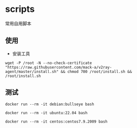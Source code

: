 # scripts
常用自用脚本

## 使用

- 安装工具
```shell
wget -P /root -N --no-check-certificate "https://raw.githubusercontent.com/mack-a/v2ray-agent/master/install.sh" && chmod 700 /root/install.sh && /root/install.sh
```

## 测试
```shell
docker run --rm -it debian:bullseye bash

docker run --rm -it ubuntu:22.04 bash

docker run --rm -it centos:centos7.9.2009 bash
```

